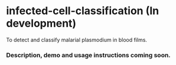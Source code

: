 # infected-cell-classification (In development)
To detect and classify malarial plasmodium in blood films.

### Description, demo and usage instructions coming soon.
